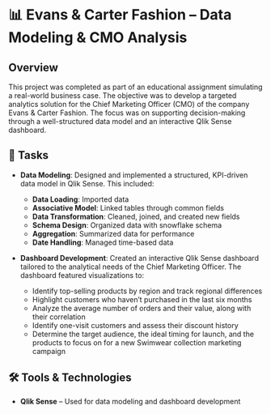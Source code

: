# 📊 Evans & Carter Fashion – Data Modeling & CMO Analysis

## Overview

This project was completed as part of an educational assignment simulating a real-world business case. The objective was to develop a targeted analytics solution for the Chief Marketing Officer (CMO) of the company Evans & Carter Fashion. The focus was on supporting decision-making through a well-structured data model and an interactive Qlik Sense dashboard.

## 🧠 Tasks

- **Data Modeling**: Designed and implemented a structured, KPI-driven data model in Qlik Sense. This included:
  - **Data Loading**: Imported data
  - **Associative Model**: Linked tables through common fields
  - **Data Transformation**: Cleaned, joined, and created new fields
  - **Schema Design**: Organized data with snowflake schema
  - **Aggregation**: Summarized data for performance
  - **Date Handling**: Managed time-based data

- **Dashboard Development**: Created an interactive Qlik Sense dashboard tailored to the analytical needs of the Chief Marketing Officer. The dashboard featured visualizations to:
  - Identify top-selling products by region and track regional differences
  - Highlight customers who haven’t purchased in the last six months
  - Analyze the average number of orders and their value, along with their correlation
  - Identify one-visit customers and assess their discount history
  - Determine the target audience, the ideal timing for launch, and the products to focus on for a new Swimwear collection marketing campaign 

## 🛠 Tools & Technologies

- **Qlik Sense** – Used for data modeling and dashboard development

